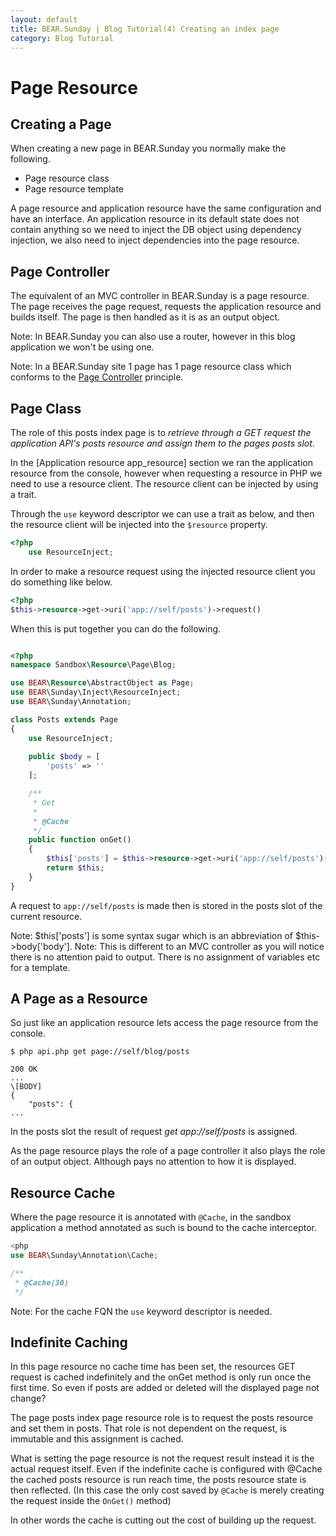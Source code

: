 ```yaml
---
layout: default
title: BEAR.Sunday | Blog Tutorial(4) Creating an index page
category: Blog Tutorial
---
```

# Page Resource 

## Creating a Page 

When creating a new page in BEAR.Sunday you normally make the following.

 * Page resource class
 * Page resource template

A page resource and application resource have the same configuration and have an interface. An application resource in its default state does not contain anything so we need to inject the DB object using dependency injection, we also need to inject dependencies into the page resource.

## Page Controller 

The equivalent of an MVC controller in BEAR.Sunday is a page resource. The page receives the page request, requests the application resource and builds itself. The page is then handled as it is as an output object.

 Note: In BEAR.Sunday you can also use a router, however in this blog application we won't be using one.

 Note: In a BEAR.Sunday site 1 page has 1 page resource class which conforms to the  [Page Controller](http://www.martinfowler.com/eaaCatalog/pageController.html) principle.

## Page Class 

The role of this posts index page is to *retrieve through a GET request the application API's posts resource and assign them to the pages posts slot*.

In the [Application resource app_resource] section we ran the application resource from the console, however when requesting a resource in PHP we need to use a resource client. The resource client can be injected by using a trait.

Through the `use` keyword descriptor we can use a trait as below, and then the resource client will be injected into the `$resource` property.

```php
<?php
    use ResourceInject;
```

In order to make a resource request using the injected resource client you do something like below.

```php
<?php
$this->resource->get->uri('app://self/posts')->request()
```

When this is put together you can do the following.

```php

<?php
namespace Sandbox\Resource\Page\Blog;

use BEAR\Resource\AbstractObject as Page;
use BEAR\Sunday\Inject\ResourceInject;
use BEAR\Sunday\Annotation;

class Posts extends Page
{
    use ResourceInject;
	
    public $body = [
        'posts' => ''
    ];

    /**
     * Get
     *
     * @Cache
     */
    public function onGet()
    {
        $this['posts'] = $this->resource->get->uri('app://self/posts')->request();
        return $this;
    }
}

```
A request to `app://self/posts` is made then is stored in the posts slot of the current resource.

  Note: $this['posts'] is some syntax sugar which is an abbreviation of $this->body['body'].
  Note: This is different to an MVC controller as you will notice there is no attention paid to output. There is no assignment of variables etc for a template.

## A Page as a Resource 

So just like an application resource lets access the page resource from the console.

```
$ php api.php get page://self/blog/posts

200 OK
...
\[BODY]
{
    "posts": {
...
```

In the posts slot the result of request *get app://self/posts* is assigned.  

As the page resource plays the role of a page controller it also plays the role of an output object. Although pays no attention to how it is displayed.

## Resource Cache 

Where the page resource it is annotated with `@Cache`, in the sandbox application a method annotated as such is bound to the cache interceptor.

```php
<php
use BEAR\Sunday\Annotation\Cache;

/**
 * @Cache(30)
 */
```

  Note: For the cache FQN the `use` keyword descriptor is needed.

## Indefinite Caching 

In this page resource no cache time has been set, the resources GET request is cached indefinitely and the onGet method is only run once the first time. So even if posts are added or deleted will the displayed page not change?

The page posts index page resource role is to request the posts resource and set them in posts. That role is not dependent on the request, is immutable and this assignment is cached.

What is setting the page resource is not the request result instead it is the actual request itself. Even if the indefinite cache is configured with @Cache the cached posts resource is run reach time, the posts resource state is then reflected. (In this case the only cost saved by `@Cache` is merely creating the request inside the `OnGet()` method)

In other words the cache is cutting out the cost of building up the request.